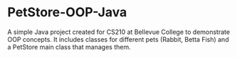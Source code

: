# PetStore-OOP-Java
A simple Java project created for CS210 at Bellevue College to demonstrate OOP concepts. It includes classes for different pets (Rabbit, Betta Fish) and a PetStore main class that manages them.
